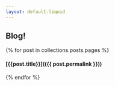 ```yaml
---
layout: default.liquid
---
```

## Blog!

{% for post in collections.posts.pages %}
#### [{{post.title}}](({{ post.permalink }}))
{% endfor %}
